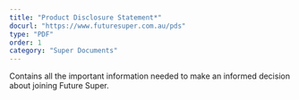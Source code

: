 ```yaml
---
title: "Product Disclosure Statement*"
docurl: "https://www.futuresuper.com.au/pds"
type: "PDF"
order: 1
category: "Super Documents"
---
```


Contains all the important information needed to make an informed decision about joining Future Super.
